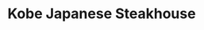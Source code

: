 ---
layout: place
title: "Kobe Japanese Steakhouse"
permalink: /illinois/algonquin/kobe-japanese-steakhouse.html
stateAbbr: IL
stateName: Illinois
cityName: Algonquin
seo:
  name: "Kobe Japanese Steakhouse"
  type: Restaurant
  links: https://eatatkobe.com/
description: "Looking for sushi in Algonquin, Illinois? Check out Kobe Japanese Steakhouse for a delightful Japanese dining experience. Enjoy a variety of sushi and other ..."
place_id: ChIJnY4nTG4SD4gRUsKnep0OB5s
photos:
  - name: >-
      places/ChIJnY4nTG4SD4gRUsKnep0OB5s/photos/AeeoHcKEIwYiiO2NjphIsw6r5RASbKufxvTZQQzzcFVqxxnkm7dylvKnOfxK7jkZwIAjkXJr3lP_LwaotN8KxdxotMufBLlzN-yeQM1Lsd_94vTJ3CfDgbcYxBnuQ9FiZXQ5o_0Udv-I-kYYpHvmExwJKIk-UtrkNR5_DzZNQ4JbGT_i1BroUwpawnZ3kgedsGxKJkw8n0a-pP7AkdnVFXti5gPT6qcl5H0ECCyRLrs4XTlvvV4kC58KgGRMaQKX3x1wA4FdpW83D_-Gx5j3wrVXtFTpnstYuuVAz8_85WTTcAitof4PfNIcwwGZjhhdMTsgeBsA0PsZMQqwDuzbdz87aGIIWzoXjgy4tHY8nwav82LDoDH8hzQL6Nq_FkGk66Dwq-d9yJ2gugovI2UdYt-8JLw79tvR4CWGoUhtPjAcoigQSnzm
    widthPx: 4624
    heightPx: 2136
    authorAttributions:
      - displayName: Nebieski
        uri: https://maps.google.com/maps/contrib/118063973070667898293
        photoUri: >-
          https://lh3.googleusercontent.com/a-/ALV-UjU12ImETMKfeE5Y2oV9KH0wQ5r03Y1Rem3Atkkda0wqgFuIwF2ZYw=s100-p-k-no-mo
    flagContentUri: >-
      https://www.google.com/local/imagery/report/?cb_client=maps_api_places.places_api&image_key=!1e10!2sCIHM0ogKEICAgID2xb6i6QE&hl=en-US
    googleMapsUri: >-
      https://www.google.com/maps/place//data=!3m4!1e2!3m2!1sCIHM0ogKEICAgID2xb6i6QE!2e10!4m2!3m1!1s0x880f126e4c278e9d:0x9b070e9d7aa7c252
  - name: >-
      places/ChIJnY4nTG4SD4gRUsKnep0OB5s/photos/AeeoHcIww1p1La5gfaZqlC9PSsA8pPLgProNFMJiU4WNFHAM-SDnmA1HSLuTSciPjop26Du_NHWdE_v547BUSuiD4X2p-vp3yEv2LZf0OZ3FaFa6wpLYm1vE4GCRsuqAE8TOAiB_bzoBkGkpJRi1lFq3683pb6ovQIEa1bh0otjL-SlZsasAoTW0gmJbPhM6F9YhQLBIhibx0Lm9Un5P3atYizWfviZXQYuZnAw0Bg11-9t781oI9DDxPr01EGQtoYEj1X--nx8b4rlpavFYd8MciaNhnWjPJyy3PrE57JM679I_xA
    widthPx: 2000
    heightPx: 2000
    authorAttributions:
      - displayName: Kobe Japanese Steakhouse
        uri: https://maps.google.com/maps/contrib/106407499536669123118
        photoUri: >-
          https://lh3.googleusercontent.com/a-/ALV-UjWyZ47Sk_UNnC4WPKhei3hhtXyQew5lEsAHMSNdh9_lRKiunbc=s100-p-k-no-mo
    flagContentUri: >-
      https://www.google.com/local/imagery/report/?cb_client=maps_api_places.places_api&image_key=!1e10!2sAF1QipN8kA9KY9b1Obzv_WQ8B0No-aBJi-9oDUVxXWZT&hl=en-US
    googleMapsUri: >-
      https://www.google.com/maps/place//data=!3m4!1e2!3m2!1sAF1QipN8kA9KY9b1Obzv_WQ8B0No-aBJi-9oDUVxXWZT!2e10!4m2!3m1!1s0x880f126e4c278e9d:0x9b070e9d7aa7c252
  - name: >-
      places/ChIJnY4nTG4SD4gRUsKnep0OB5s/photos/AeeoHcLGksG94ZFSOz9nRLjM_rlSOV4eWNBXtQv6TjmFT_SnmrrY7yCt8pNOtOMAu9Q-Z1oO0xQS4usSSTUkq4WGbsabCb3CH_9_8eVbNmYRayK3antUViCT7yP9jnH0EY3mWC-Bxv6Iwi_QfnJGfDziYTvlhWXNNikjucg_prl2qfXRq0UTmLcs3Cd3A-IE0yCVdE8PGy_AniUG6H8SSC_r-MsSSj3E_PUNyJJWe29Opyss6yw-M0pfFIlUbkbkRKSfynMhdhPqb6CPExrfjyIpwBIPY3IO7vTO2ai5F8tyWuuhytgy3QUPZ6h7PfX_5zBAv9bMDF93gSAtSvo15r5R5EGTi_27v1YRjBMcNViX5rSGIRSPJ-Wwn_OYVMdOsN6lar5zD2BS0tFXKtSSVwtv5dmfzBBSpe6oXIbhdrrKPvi0GWw
    widthPx: 3024
    heightPx: 4032
    authorAttributions:
      - displayName: Lisa Gagliardi
        uri: https://maps.google.com/maps/contrib/106044663754611176864
        photoUri: >-
          https://lh3.googleusercontent.com/a-/ALV-UjVVURspVXsl-DQkpDs0h3YJi8ZcgAMY_LrrjnoCtJnt4Cx-bmYM=s100-p-k-no-mo
    flagContentUri: >-
      https://www.google.com/local/imagery/report/?cb_client=maps_api_places.places_api&image_key=!1e10!2sCIHM0ogKEICAgIDN19z33wE&hl=en-US
    googleMapsUri: >-
      https://www.google.com/maps/place//data=!3m4!1e2!3m2!1sCIHM0ogKEICAgIDN19z33wE!2e10!4m2!3m1!1s0x880f126e4c278e9d:0x9b070e9d7aa7c252
  - name: >-
      places/ChIJnY4nTG4SD4gRUsKnep0OB5s/photos/AeeoHcK2BdFcJjM8c4RXH5JqV7cKKZdOR3IfP3xZEfC3B7tV9shN_pJpSS21uoPHY4BFMMf6kIatH6VGwVdeopywXVc_q8coAsEgut7aL6V8gWNaWaxcojgOCQx0jxdXYhRtdgIz0meQS3e6bJlrB55evPwiHiq4ttBjx8k0iOlvMD0g316FNtuTYofC5Z3phAwxT7Br7iZkVa-awUo6h1ivc-itwB24xPVbr7HRPVSSyi2dR5Tzvt5JSzIqxGvkealWh9AvarxHOm8aXAmbC76PhtfYgSP6goqyg9nh5e8U-1bya45SMoxAsERXf7384zU-Zyd8kSY-7_DJhRpdHb7ASlQgf42ZED5RBsFeD29V8UKQqSF7N3Pm__zA5rbKMV5MLQ5H4dgqljkt-kWsGZY1CXxXRxYSlpt8yaL5Zey48wrCOQ
    widthPx: 3024
    heightPx: 4032
    authorAttributions:
      - displayName: Alice H
        uri: https://maps.google.com/maps/contrib/100608286660470340331
        photoUri: >-
          https://lh3.googleusercontent.com/a-/ALV-UjW-GPs6Lh1EIsDwKUO-hp630hEZ4hDZOpNY2hP7MtXIf-yiAtVF=s100-p-k-no-mo
    flagContentUri: >-
      https://www.google.com/local/imagery/report/?cb_client=maps_api_places.places_api&image_key=!1e10!2sCIHM0ogKEICAgIDflbbmeg&hl=en-US
    googleMapsUri: >-
      https://www.google.com/maps/place//data=!3m4!1e2!3m2!1sCIHM0ogKEICAgIDflbbmeg!2e10!4m2!3m1!1s0x880f126e4c278e9d:0x9b070e9d7aa7c252
  - name: >-
      places/ChIJnY4nTG4SD4gRUsKnep0OB5s/photos/AeeoHcJC-eineJyxR2YFlqyWhudEOOpf8BAJngYjz54X8BVn_fQf0KDEqtKbhQw2ZeAxO9bLbpbtfgLagfefeNCjBUHETWccfdGhiVBYSOPooLCSRH8NwEQBG71f72-jpuRz7eZCGNQ1K01ovdsw6wi_FCsVy-jmuwt4_GtSDezfC5i3-wL5mWgJr4zxYjjk6yEIyn90RZG9HJx6iA6bhYUuzgNaz1cIcK78Exo_XCTEJ7O2xSRbWZ7dAfRws3CQK9bX5NNPdyX6yQF5335ZBxmIwGq8b70sajtxPrHxAZB_LJbh6qp7Pd8aY3QrKBNPQiG99hbcGCVeMIvezaluyE5l5ZT2jwKNwXs1qshRfkPFTod0cshTUlZ01H2dOBv39p6SK_ulH0JdZN2vgYHZOjSizQcgwezHwxoGTxlG71z5F0W-kg
    widthPx: 3024
    heightPx: 4032
    authorAttributions:
      - displayName: francisco flores
        uri: https://maps.google.com/maps/contrib/100701774205824976627
        photoUri: >-
          https://lh3.googleusercontent.com/a/ACg8ocKAm5iNWFTGJ84_LhTziD5AYeqnIKsoM1A5Aw55oJx1STrvcQ=s100-p-k-no-mo
    flagContentUri: >-
      https://www.google.com/local/imagery/report/?cb_client=maps_api_places.places_api&image_key=!1e10!2sCIHM0ogKEICAgMDA37jbRw&hl=en-US
    googleMapsUri: >-
      https://www.google.com/maps/place//data=!3m4!1e2!3m2!1sCIHM0ogKEICAgMDA37jbRw!2e10!4m2!3m1!1s0x880f126e4c278e9d:0x9b070e9d7aa7c252
  - name: >-
      places/ChIJnY4nTG4SD4gRUsKnep0OB5s/photos/AeeoHcKeHj52WQbxE8F-RJMmLJbnVHz-UzOovTMSYscwAyB3iV4RhKl2wezcz0ppbxdUez9I06cFMGZtxN4UlYZ_MHD0NI-qppQ4BRfg3rPYThQLF0dJrP-FwMuH5DhEKF0iR-IKCfFiDeth_bKHTPogDTNLaZ37k2cqQWzTshx1cEdlpU7LLfRRfGu--gwugHmFt5QoAdpPowY185uIHvd8uO0UtYwvK4qcN3OyeTR6ezFQobUJN4GGTqJ8JgOeWsCzAhc5vnjf2O-RTA_CpjhiuhKa6MkYOmRZe8krUXVhSbB7_QUuK4VfycSEzyGh6eEOBAAuUy4T1zEAydJk2POaKO8yIQxPbsUKpxonSkA-K-REs3fW1D4RWzDs_bn3bQsqmp78O8OLCwmmRg4doMW1de4k9qigeJjHivN02Gi7R2MdRnc
    widthPx: 4032
    heightPx: 3024
    authorAttributions:
      - displayName: Mark Malewski
        uri: https://maps.google.com/maps/contrib/104197025308927247722
        photoUri: >-
          https://lh3.googleusercontent.com/a-/ALV-UjUs6JCW3pAIxlDc00aaAUe0hwOH9lanbWe5ziOfXWmQKve0ve5I=s100-p-k-no-mo
    flagContentUri: >-
      https://www.google.com/local/imagery/report/?cb_client=maps_api_places.places_api&image_key=!1e10!2sCIHM0ogKEICAgICx8NiZlwE&hl=en-US
    googleMapsUri: >-
      https://www.google.com/maps/place//data=!3m4!1e2!3m2!1sCIHM0ogKEICAgICx8NiZlwE!2e10!4m2!3m1!1s0x880f126e4c278e9d:0x9b070e9d7aa7c252
  - name: >-
      places/ChIJnY4nTG4SD4gRUsKnep0OB5s/photos/AeeoHcK-1_RIkVKltvtZM_XS9LrLv88pVKw2AXCON3qIfjiFcOn6uuejKo7h8ULqe194T6wwjhNwp-6oV9g1AY7chOFbLuVVy5RD7BghtiL5owSjZGm9dovtOjzbBPfTS5ZeYTQsC7iOCu9I0MRruB0l4y94WWbAAIqnNZQSEkvS5vOsIThimM_zInTkeuddm5F5A1XOd0WlS5mN3Tb7j1SQtXQjtG2pMbUAk1yikKTZ4cqwJFZKWNW9ozsEjZ-AXNrIah7seAaGOjk60-WaYPgewZ0BsXQOZmoGQcSh0pZ_wh8lW_5KQC6AD5T5paufSHeaZJLBZZM_lh6Wl1vqDtMxNFf9Ff0dXCG6bf9kcu0NjM-3M_7V8Mp8ix45qF5TKDgaGzZMohiTgQflGwiEwSmt4V5B_-AGJ_uxpU5Lt1UPf2o
    widthPx: 3600
    heightPx: 4800
    authorAttributions:
      - displayName: Alice H
        uri: https://maps.google.com/maps/contrib/100608286660470340331
        photoUri: >-
          https://lh3.googleusercontent.com/a-/ALV-UjW-GPs6Lh1EIsDwKUO-hp630hEZ4hDZOpNY2hP7MtXIf-yiAtVF=s100-p-k-no-mo
    flagContentUri: >-
      https://www.google.com/local/imagery/report/?cb_client=maps_api_places.places_api&image_key=!1e10!2sCIHM0ogKEICAgIDflbbmWg&hl=en-US
    googleMapsUri: >-
      https://www.google.com/maps/place//data=!3m4!1e2!3m2!1sCIHM0ogKEICAgIDflbbmWg!2e10!4m2!3m1!1s0x880f126e4c278e9d:0x9b070e9d7aa7c252
  - name: >-
      places/ChIJnY4nTG4SD4gRUsKnep0OB5s/photos/AeeoHcIimCH77KM6qRjuaepPc67xxyONwCDn8NMXs3QyOrxdR9OyOeZmyey75KgE3Th3rWxjW0PrE3Ma-YGvNNSgbY05GuLz15EEJuZpmQAAkNGDejcSPJFmb5uYN5nlE_0p5Gk3GKWGPoZNLSBn2wA1Y2PZ3nqsxcdHzSNxjPSXpNnmUO41YGXukmfZ2ZltBbXavyiOtPDp4ZD4ABDWhGYGmer32B4M8Nt0iaa6HNbwCeB3yEgrbo94eUs_ggAf9THpeBZ4WLLoUfuxn8DB5CJNmH3cn6yAvl76ADuCEnSwDbAiPy6H-cHTKGeNQLrKH-s7r3uBnRKJmFmVbbNp3NK-p2dPB6zBaMAP-2s3GrZsL3HlvRvauRflLtYMiB8vfDbeG7Hso45KO8QLz26WFb_s5fAaRj6tgNnrDN0ae_l_zNT0vw
    widthPx: 3024
    heightPx: 4032
    authorAttributions:
      - displayName: Alice H
        uri: https://maps.google.com/maps/contrib/100608286660470340331
        photoUri: >-
          https://lh3.googleusercontent.com/a-/ALV-UjW-GPs6Lh1EIsDwKUO-hp630hEZ4hDZOpNY2hP7MtXIf-yiAtVF=s100-p-k-no-mo
    flagContentUri: >-
      https://www.google.com/local/imagery/report/?cb_client=maps_api_places.places_api&image_key=!1e10!2sCIHM0ogKEICAgIDflbbmRg&hl=en-US
    googleMapsUri: >-
      https://www.google.com/maps/place//data=!3m4!1e2!3m2!1sCIHM0ogKEICAgIDflbbmRg!2e10!4m2!3m1!1s0x880f126e4c278e9d:0x9b070e9d7aa7c252
  - name: >-
      places/ChIJnY4nTG4SD4gRUsKnep0OB5s/photos/AeeoHcLDyTpzHPDEI2sPloHL8ylTrPeRuTdheLB16GnAwIvLwQ12KoDi5BzXGvYxDdsj3eioSfBkviOY-nGqlbugm6Dcc5OwP6PsuapGMSEio2yggqpVIxW8oQyqSqd6-z2Ak0cenZQiNX4980fmXy8nZmmPYrlhvaOS9emUxB6vNEcjL_RXmHmkNYjB3XdE6MYRb2mtUYdfJmuL6Wg4L707kQjc4Qg3GbE8qRBSP8XUO_GUQVN5GyFs_NyGYpP0SgDCy7ZEIC1DdzA4A7Q7IIjWYXVnvmUJaH24b94vEROujI4AtSXPuRFFqT0d_0jc5qKwWIo9RkRnQhv7RBcq2C5A7ueqtr9DaeddKEPlb-Wxxz6IfszTZDMs1HjRClsHNUPYsFZJG8ppao0v3KRQAJ1t2n4tswPGrfc8hWA7I-68gR0vJEu8
    widthPx: 4032
    heightPx: 3024
    authorAttributions:
      - displayName: Finnegan Karlovsky
        uri: https://maps.google.com/maps/contrib/109753388020526500265
        photoUri: >-
          https://lh3.googleusercontent.com/a-/ALV-UjWPCW_SDqRcuEPRmqxziW7lQvsmTk7HwPKBjVSAUi4tQ3RgKGT2=s100-p-k-no-mo
    flagContentUri: >-
      https://www.google.com/local/imagery/report/?cb_client=maps_api_places.places_api&image_key=!1e10!2sCIHM0ogKEICAgICt0JeX3wE&hl=en-US
    googleMapsUri: >-
      https://www.google.com/maps/place//data=!3m4!1e2!3m2!1sCIHM0ogKEICAgICt0JeX3wE!2e10!4m2!3m1!1s0x880f126e4c278e9d:0x9b070e9d7aa7c252
  - name: >-
      places/ChIJnY4nTG4SD4gRUsKnep0OB5s/photos/AeeoHcK3ktR-Ml5nq1wPc2rmPB6X0lFa0IUE_sIdNgWkKnYVPnpS10xCPOP853zcrPVc1uyZq3pYGhqzUlt59AnZ5Fff4insSAw9Y0S9-YkolRUhZLLK4tMVOJ7a_kKnf_83twD7GYf2uZjxnug9U82zLZ6ZyZh341AIoTOa7IpNnhXB4eC-vlwlgJZYPvINY3Y44F6XuOosYphRE7a4pODvLyB4iLrd22dRnSCGhV-tYeH3I1tntwkewkPn8NdAGbht7y2SD3aMTkjAGsPEaifK7Eubd2GHzUy-7HJwgvyvvalbYmIYcdKyrbkeS6SAR_xKKuMlE68mbdyOc8VETv7wcPRFWkPjEJlduA_fXEwppADp6OgHmQnh9jZKvxLcfjfNzskFFc3tMz0kMXcz4LIHn9w4AO3_OiO_U3yR_LqsoezlcA
    widthPx: 3024
    heightPx: 4032
    authorAttributions:
      - displayName: Finnegan Karlovsky
        uri: https://maps.google.com/maps/contrib/109753388020526500265
        photoUri: >-
          https://lh3.googleusercontent.com/a-/ALV-UjWPCW_SDqRcuEPRmqxziW7lQvsmTk7HwPKBjVSAUi4tQ3RgKGT2=s100-p-k-no-mo
    flagContentUri: >-
      https://www.google.com/local/imagery/report/?cb_client=maps_api_places.places_api&image_key=!1e10!2sCIHM0ogKEICAgICt0JeXPw&hl=en-US
    googleMapsUri: >-
      https://www.google.com/maps/place//data=!3m4!1e2!3m2!1sCIHM0ogKEICAgICt0JeXPw!2e10!4m2!3m1!1s0x880f126e4c278e9d:0x9b070e9d7aa7c252
address: 209 S Randall Rd, Algonquin, IL 60102, USA
street: 209 S Randall Rd
city: Algonquin
state: IL
zip: '60102'
country: USA
neighborhood: null
latitude: '42.172871'
longitude: '-88.333080'
accessibility_options:
  wheelchairAccessibleParking: true
  wheelchairAccessibleSeating: true
business_status: OPERATIONAL
name: Kobe Japanese Steakhouse
google_maps_links:
  directionsUri: >-
    https://www.google.com/maps/dir//''/data=!4m7!4m6!1m1!4e2!1m2!1m1!1s0x880f126e4c278e9d:0x9b070e9d7aa7c252!3e0
  placeUri: https://maps.google.com/?cid=11170913470246273618
  writeAReviewUri: >-
    https://www.google.com/maps/place//data=!4m3!3m2!1s0x880f126e4c278e9d:0x9b070e9d7aa7c252!12e1
  reviewsUri: >-
    https://www.google.com/maps/place//data=!4m4!3m3!1s0x880f126e4c278e9d:0x9b070e9d7aa7c252!9m1!1b1
  photosUri: >-
    https://www.google.com/maps/place//data=!4m3!3m2!1s0x880f126e4c278e9d:0x9b070e9d7aa7c252!10e5
primary_type: Japanese Restaurant
opening_hours:
  regular: null
  current: null
secondary_opening_hours:
  regular:
    weekdayDescriptions: null
    type: null
  current:
    weekdayDescriptions: null
    type: null
phone: (847) 854-0757
price_level: PRICE_LEVEL_MODERATE
price_range: $20 &ndash; $30
rating: '4.2'
rating_count: 592
website: https://eatatkobe.com/
reviews: null
parking_options: null
payment_options: null
allow_dogs: null
curbside_pickup: null
delivery: null
dine_in: null
good_for_children: null
good_for_groups: null
good_for_sports: null
live_music: null
menu_for_children: null
outdoor_seating: null
reservable: null
restroom: null
serves_beer: null
serves_breakfast: null
serves_brunch: null
serves_cocktails: null
serves_coffee: null
serves_dinner: null
serves_dessert: null
serves_lunch: null
serves_vegetarian_food: null
serves_wine: null
takeout: null
summary: null

---